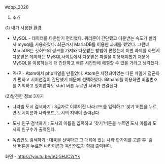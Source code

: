 #dbp_2020

1. 소개

(1) 내가 사용한 환경 

- MySQL - 데이터를 다운받기 편리했다. 쿼리문이 간단했고 다운받는 속도가 빨라서 mysql을 사용하였다.
 최근까지 MariaDB를 이용한 과제를 했었다. 그런데 MariaDB는 깃허브의 링크를 가져와 다운받는 방법이 편했는데
 이번 과제를 하면서 다운받은 데이터는 MySQL사이트에서 다운받은 파일을 이용해야했기 때문에
 MySQL을 이용하는게 더 간단하고 빠른 시간안에 해결할 수 있을 거라고 생각했다.
 
- PHP - Atom에서 php파일을 만들었다. Atom은 저장되어있는 다른 파일에 접근하기 편하고 서버연결이 간단했기 때문에 선택하였다.
 Bitnami를 이용하면 비밀번호를 기억하고 있지않아도 start 버튼 누르면 서버가 연결된다.

 
 (2)발견한 정보 3가지
 
 - 나라별 도시 검색하기 : 3글자로 이루어진 나라코드를 입력하고 '찾기'버튼을 누르면 도시이름과 나라코드, 도시의 지역이 출력된다.
 
 - 도시 인구 검색하기 : 도시의 이름을 입력하고 '찾기'버튼을 누르면 도시 이름과 도시의 인구수가 출력된다.
 
 - 독립연도 검색하기 : 대륙을 선택하고 그 대륙에 있는 나라 한가지를 고른 후 '검색'버튼을 누르면 나라이름과 독립연도가 함께 출력된다.
 
 화면 - https://youtu.be/oQr5HJC2rYk
